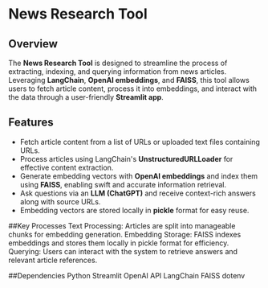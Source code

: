 # News Research Tool  

## Overview  
The **News Research Tool** is designed to streamline the process of extracting, indexing, and querying information from news articles. Leveraging **LangChain**, **OpenAI embeddings**, and **FAISS**, this tool allows users to fetch article content, process it into embeddings, and interact with the data through a user-friendly **Streamlit app**.  

## Features  
- Fetch article content from a list of URLs or uploaded text files containing URLs.  
- Process articles using LangChain's **UnstructuredURLLoader** for effective content extraction.  
- Generate embedding vectors with **OpenAI embeddings** and index them using **FAISS**, enabling swift and accurate information retrieval.  
- Ask questions via an **LLM (ChatGPT)** and receive context-rich answers along with source URLs.  
- Embedding vectors are stored locally in **pickle** format for easy reuse.  

##Key Processes
Text Processing: Articles are split into manageable chunks for embedding generation.
Embedding Storage: FAISS indexes embeddings and stores them locally in pickle format for efficiency.
Querying: Users can interact with the system to retrieve answers and relevant article references.

##Dependencies
Python
Streamlit
OpenAI API
LangChain
FAISS
dotenv
